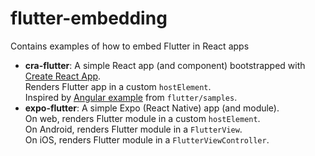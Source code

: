 # flutter-embedding

Contains examples of how to embed Flutter in React apps

* **cra-flutter**: A simple React app (and component) bootstrapped with 
  [Create React App](https://github.com/facebook/create-react-app).  
  Renders Flutter app in a custom `hostElement`.  
  Inspired by [Angular example](https://github.com/flutter/samples/tree/main/web_embedding/ng-flutter) 
  from `flutter/samples`.
* **expo-flutter**: A simple Expo (React Native) app (and module).  
  On web, renders Flutter module in a custom `hostElement`.  
  On Android, renders Flutter module in a `FlutterView`.  
  On iOS, renders Flutter module in a `FlutterViewController`.
